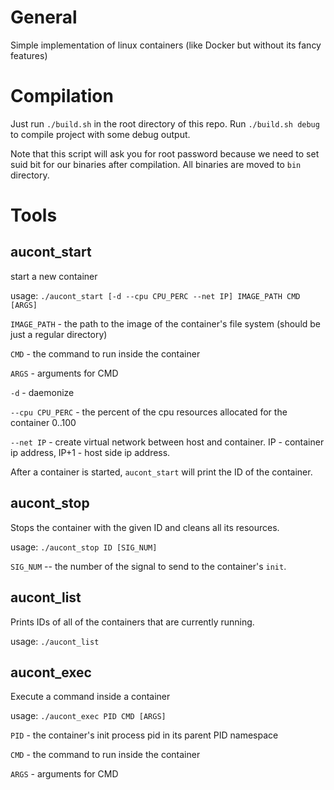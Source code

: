# General

Simple implementation of linux containers (like Docker but without its fancy features)

# Compilation

Just run `./build.sh` in the root directory of this repo. Run `./build.sh debug` to compile project with some debug output.

Note that this script will ask you for root password because we need to set suid bit for our binaries after compilation.
All binaries are moved to `bin` directory.

# Tools

## aucont_start

start a new container

usage: `./aucont_start [-d --cpu CPU_PERC --net IP] IMAGE_PATH CMD [ARGS]`

`IMAGE_PATH` - the path to the image of the container's file system (should be just a regular directory)

`CMD` - the command to run inside the container

`ARGS` - arguments for CMD

`-d` - daemonize

`--cpu CPU_PERC` - the percent of the cpu resources allocated for the container 0..100

`--net IP` - create virtual network between host and container.
        IP - container ip address, IP+1 - host side ip address.
        
After a container is started, `aucont_start` will print the ID of the container.

## aucont_stop

Stops the container with the given ID and cleans all its resources.

usage: `./aucont_stop ID [SIG_NUM]`

`SIG_NUM` -- the number of the signal to send to the container's `init`.

## aucont_list

Prints IDs of all of the containers that are currently running.

usage: `./aucont_list`

## aucont_exec

Execute a command inside a container

usage: `./aucont_exec PID CMD [ARGS]`

`PID` - the container's init process pid in its parent PID namespace

`CMD` - the command to run inside the container

`ARGS` - arguments for CMD
